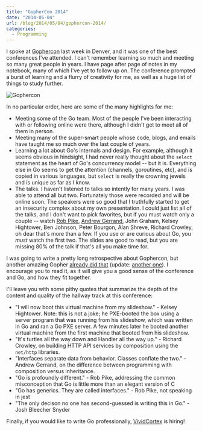 ```yaml
---
title: "GopherCon 2014"
date: "2014-05-04"
url: /blog/2014/05/04/gophercon-2014/
categories:
  - Programming
---
```


I spoke at [Gophercon](http://gophercon.com/) last week in Denver, and it was one of the best
conferences I've attended. I can't remember learning so much and meeting so many
great people in years. I have page after page of notes in my notebook, many of
which I've yet to follow up on. The conference prompted a burst of learning and
a flurry of creativity for me, as well as a huge list of things to study
further.

![Gophercon](/media/2014/05/gophercon.png)

In no particular order, here are some of the many highlights for me:

<!--more-->

* Meeting some of the Go team. Most of the people I've been interacting with or
  following online were there, although I didn't get to meet all of them in
  person.
* Meeting many of the super-smart people whose code, blogs, and emails have
  taught me so much over the last couple of years.
* Learning a lot about Go's internals and design. For example, although it seems
  obvious in hindsight, I had never really thought about the `select` statement
  as the heart of Go's concurrency model -- but it is. Everything else in Go
  seems to get the attention (channels, goroutines, etc), and is copied in
  various languages, but `select` is really the crowning jewels and is unique as
  far as I know.
* The talks. I haven't listened to talks so intently for many years. I was able
  to attend all but two. Fortunately those were recorded and will be online
  soon. The speakers were so good that I truthfully started to get an insecurity
  complex about my own presentation. I could just list all of the talks, and I
  don't want to pick favorites, but if you must watch only a couple --
  watch [Rob Pike][3], [Andrew Gerrand][2], John Graham, Kelsey Hightower, Ben
  Johnson, Peter Bourgon, Alan Shreve, Richard Crowley, oh dear that's more than
  a few. If you use or are curious about Go, you *must* watch the first two.
  The slides are good to read, but you are missing 80% of the talk if that's all
  you make time for.

I was going to write a pretty long retrospective about Gophercon, but another
amazing Gopher [already did that][4] (update: [another one][7]).  I encourage you to read it, as it will
give you a good sense of the conference and Go, and how they fit together.

I'll leave you with some pithy quotes that summarize the depth of the content
and quality of the hallway track at this conference:

* "I will now boot this virtual machine from my slideshow." - Kelsey Hightower.  Note: this is not a joke; he PXE-booted the box using a server program that was running from his slideshow, which was written in Go and ran a Go PXE server. A few minutes later he booted another virtual machine from the first machine that booted from his slideshow.
* "It's turtles all the way down and Handler all the way up." - Richard Crowley, on building HTTP API services by composition using the `net/http` libraries.
* "Interfaces separate data from behavior. Classes conflate the two." - Andrew Gerrand, on the difference between programming with composition versus inheritance.
* "Go is profoundly different." - Rob Pike, addressing the common misconception that Go is little more than an elegant version of C
* "Go has generics. They are called interfaces." - Rob Pike, not speaking in jest
* "The only decison no one has second-guessed is writing this in Go." - Josh Bleecher Snyder

Finally, if you would like to write Go professionally, [VividCortex][6] is
hiring!

[2]: http://talks.golang.org/2014/go4gophers.slide
[3]: http://talks.golang.org/2014/hellogophers.slide
[4]: http://influxdb.org/blog/2014/04/30/java-is-the-cobol-of-my-generation-and-go-is-its-successor.html
[6]: https://vividcortex.com/
[7]: http://blog.joshsoftware.com/2014/05/05/my-experience-at-the-awesome-first-ever-gophercon-2014/
